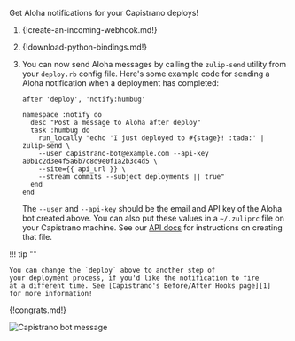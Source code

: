 Get Aloha notifications for your Capistrano deploys!

1.  {!create-an-incoming-webhook.md!}

1.  {!download-python-bindings.md!}

1.  You can now send Aloha messages by calling the `zulip-send`
    utility from your `deploy.rb` config file. Here's some example code for
    sending a Aloha notification when a deployment has completed:

        after 'deploy', 'notify:humbug'

        namespace :notify do
          desc "Post a message to Aloha after deploy"
          task :humbug do
            run_locally "echo 'I just deployed to #{stage}! :tada:' | zulip-send \
            --user capistrano-bot@example.com --api-key a0b1c2d3e4f5a6b7c8d9e0f1a2b3c4d5 \
            --site={{ api_url }} \
            --stream commits --subject deployments || true"
          end
        end

    The `--user` and `--api-key` should be the email and API key of the Aloha
    bot created above. You can also put these values in a `~/.zuliprc` file on
    your Capistrano machine. See our [API docs](/api) for instructions on
    creating that file.

!!! tip ""

    You can change the `deploy` above to another step of
    your deployment process, if you'd like the notification to fire
    at a different time. See [Capistrano's Before/After Hooks page][1]
    for more information!

[1]: https://capistranorb.com/documentation/getting-started/before-after/

{!congrats.md!}

![Capistrano bot message](/static/images/integrations/capistrano/001.png)
